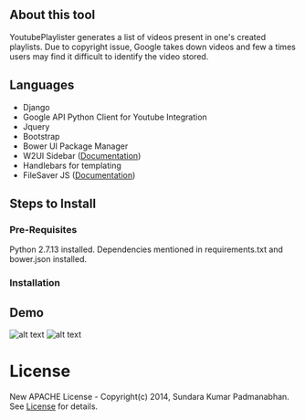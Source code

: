  ## About this tool ##

YoutubePlaylister generates a list of videos present in one's created playlists. Due to copyright issue, Google takes down videos and few a times users may find it difficult to identify the video stored. 

## Languages ##

* Django
* Google API Python Client for Youtube Integration
* Jquery
* Bootstrap
* Bower UI Package Manager
* W2UI Sidebar (<a href="http://w2ui.com/web/docs/1.5/sidebar" target="_blank">Documentation</a>)
* Handlebars for templating
* FileSaver JS (<a href="https://eligrey.com/demos/FileSaver.js/" target="_blank">Documentation</a>)


      
## Steps to Install ##

### Pre-Requisites ###

Python 2.7.13 installed. 
Dependencies mentioned in requirements.txt and bower.json installed. 

### Installation ###
  

## Demo ##

![alt text](https://github.com/clicksuku/SundarkpCode/blob/master/Images/YoutubeChannels.png "Youtube Playlister")
![alt text](https://github.com/clicksuku/SundarkpCode/blob/master/Images/YoutubeExportedPlaylist.png "Youtube Playlister Exported")

# License #
New APACHE License - Copyright(c) 2014, Sundara Kumar Padmanabhan. 
See [License](http://www.apache.org/licenses/LICENSE-2.0.html) for details.
